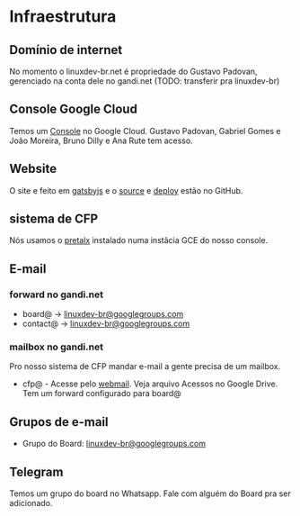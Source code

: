 # Infraestrutura

## Domínio de internet

No momento o linuxdev-br.net é propriedade do Gustavo Padovan, gerenciado na conta dele no gandi.net (TODO: transferir pra linuxdev-br)

## Console Google Cloud

Temos um [Console](https://console.cloud.google.com/compute/instances?project=linuxdev-br-1520102672599) no Google Cloud. Gustavo Padovan, Gabriel Gomes e João Moreira, Bruno Dilly e Ana Rute tem acesso.

## Website

O site e feito em [gatsbyjs](https://www.gatsbyjs.org/) e o [source](https://github.com/linuxdev-br/site/) e [deploy](https://github.com/linuxdev-br/linuxdev-br.github.io/) estão no GitHub.

## sistema de CFP

Nós usamos o [pretalx](https://github.com/pretalx/pretalx) instalado numa instâcia GCE do nosso console.


## E-mail

### forward no gandi.net

* board@ -> linuxdev-br@googlegroups.com
* contact@ -> linuxdev-br@googlegroups.com

### mailbox no gandi.net

Pro nosso sistema de CFP mandar e-mail a gente precisa de um mailbox.

* cfp@ - Acesse pelo [webmail](https://webmail.gandi.net/SOGo/). Veja arquivo Acessos no Google Drive.  Tem um forward configurado para board@

## Grupos de e-mail

* Grupo do Board: linuxdev-br@googlegroups.com

## Telegram

Temos um grupo do board no Whatsapp. Fale com alguém do Board pra ser adicionado.
